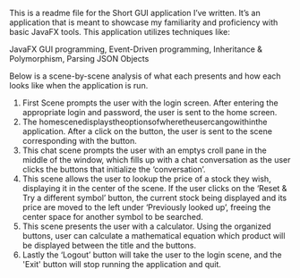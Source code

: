 This is a readme file for the Short GUI application I’ve written. It’s an application that is meant to showcase my familiarity and proficiency with basic JavaFX tools.
This application utilizes techniques like:

JavaFX GUI programming, Event-Driven programming, Inheritance & Polymorphism,  Parsing JSON Objects 

Below is a scene-by-scene analysis of what each presents and how each looks like when the application is run.
1. First Scene prompts the user with the login screen. After entering the appropriate login and password, the user is sent to the home screen.
2. The homescenedisplaystheoptionsofwheretheusercangowithinthe application. After a click on the button, the user is sent to the scene
   corresponding with the button. 
4. This chat scene prompts the user with an emptys croll pane in the middle of the window, which fills up with a chat conversation as
   the user clicks the buttons that initialize the ‘conversation’.
6. This scene allows the user to lookup the price of a stock they wish, displaying it in the center of the scene. If the user clicks on
   the ‘Reset & Try a different symbol’ button, the current stock being displayed and its price are moved to the left under ‘Previously looked up’,
   freeing the center space for another symbol to be searched. 
8. This scene presents the user with a calculator. Using the organized buttons, user can calculate a mathematical equation which product will be
   displayed between the title and the buttons.
10. Lastly the ‘Logout’ button will take the user to the login scene, and the 'Exit' button will stop running the application and quit.
   

